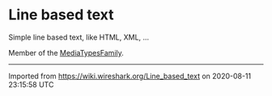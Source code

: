 # Line based text

Simple line based text, like HTML, XML, ...

Member of the [MediaTypesFamily](/MediaTypesFamily).

---

Imported from https://wiki.wireshark.org/Line_based_text on 2020-08-11 23:15:58 UTC
